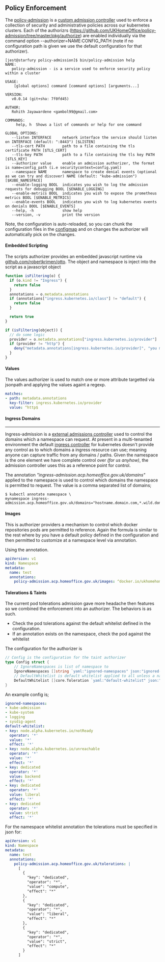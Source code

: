 ## **Policy Enforcement**

The [policy-admission](https://github.com/UKHomeOffice/policy-admission) is a [custom admission controller](https://kubernetes.io/docs/admin/extensible-admission-controllers/) used to enforce a collection of security and administrative policies across our kubernetes clusters. Each of the authorizrs (https://github.com/UKHomeOffice/policy-admission/tree/master/pkg/authorize) are enabled individually via the command option --authorizer=NAME:CONFIG_PATH (note if no configuration path is given we use the default configuration for that authorizer).

```shell
[jest@starfury policy-admission]$ bin/policy-admission help
NAME:
   policy-admission - is a service used to enforce security policy within a cluster

USAGE:
    [global options] command [command options] [arguments...]

VERSION:
   v0.0.14 (git+sha: 7f0fd45)

AUTHOR:
   Rohith Jayawardene <gambol99@gmail.com>

COMMANDS:
     help, h  Shows a list of commands or help for one command

GLOBAL OPTIONS:
   --listen INTERFACE     network interface the service should listen on INTERFACE (default: ":8443") [$LISTEN]
   --tls-cert PATH        path to a file containing the tls certificate PATH [$TLS_CERT]
   --tls-key PATH         path to a file containing the tls key PATH [$TLS_KEY]
   --authorizer value     enable an admission authorizer, the format is name=config_path (i.e securitycontext=config.yaml)
   --namespace NAME       namespace to create denial events (optional as we can try and discover) NAME (default: "kube-admission") [$KUBE_NAMESPACE]
   --enable-logging BOOL  indicates you wish to log the admission requests for debugging BOOL [$ENABLE_LOGGING]
   --enable-metrics BOOL  indicates you wish to expose the prometheus metrics BOOL [$ENABLE_METRICS]
   --enable-events BOOL   indicates you wish to log kubernetes events on denials BOOL [$ENABLE_EVENTS]
   --help, -h             show help
   --version, -v          print the version
```

Note, the configuration is auto-reloaded, so you can chunk the configuration files in the [configmap](https://kubernetes.io/docs/tasks/configure-pod-container/configmap/) and on changes the authorizer will automatically pick on the changes.

#### **Embedded Scripting**

The scripts authorizer provides an embedded javascript runtime via [github.com/robertkrimen/otto](https://github.com/robertkrimen/otto). The object and namespace is inject into the script as a javascript object

```Javascript
function isFiltering(o) {
  if (o.kind != "Ingress") {
    return false
  }
  annotations = o.metadata.annotations
  if (annotations["ingress.kubernetes.io/class"] != "default") {
    return false
  }

  return true
}

if (isFiltering(object)) {
  // do some logic
  provider = o.metadata.annotations["ingress.kubernetes.io/provider"]
  if (provider != "http") {
    deny("metadata.annotations[ingress.kubernetes.io/provider]", "you must use a http provider", provider)
  }
}
```

#### **Values**

The values authorizer is used to match one or more attribute targetted via jsonpath and applying the values againt a regexp.

```YAML
matches:
- path: metadata.annotations
  key-filter: ingress.kubernetes.io/provider
  value: ^http$
```

#### **Ingress Domains**

-----------
Ingress-admission is a [external admissions controller](https://kubernetes.io/docs/admin/extensible-admission-controllers/) used to control the domains which a namespace can request. At present in a multi-tenanted environment the default [ingress controller](https://github.com/kubernetes/ingress) for kubernetes doesn't provide any control as to which domains a ingress resource can use; meaning anyone can capture traffic from any domains / paths. Given the namespace is the one element we have complete control over *(for us anyhow)*, the admission controller uses this as a reference point for control.

The annotation *"ingress-admission.acp.homeoffice.gov.uk/domains"* applied to the namespace is used to control which domains the namespace is permitted to request. The value is a comma separated list of domains;

```shell
$ kubectl annotate namespace \
mynamespace ingress-admission.acp.homeoffice.gov.uk/domains="hostname.domain.com,*.wild.domain.com"
```

#### **Images**

This is authorizer providers a mechanism to control which docker repositories pods are permitted to reference. Again the formula is similar to the rest where by you have a default policy defined in the configuration and then permitted to customize at a namespace level via annotation.


Using the annotation.

```YAML
apiVersion: v1
kind: Namespace
metadata:
  name: test
  annotations:
    policy-admission.acp.homeoffice.gov.uk/images: ^docker.io/ukhomehomeoffice/.*$, quay.io/ukhomehomeoffice/.*$
```

#### **Tolerations & Taints**

The current pod tolerations admission gave more headache then features so we combined the enforcement into an authorizer. The behaviors is as such.

* Check the pod tolerations against the default whitelist defined in the configuration.
* If an annotation exists on the namespace, check the pod against the whitelist

The configuration for the authorizer is

```go
// Config is the configuration for the taint authorizer
type Config struct {
	// IgnoreNamespaces is list of namespace to
	IgnoreNamespaces []string `yaml:"ignored-namespaces" json:"ignored-namespaces"`
	// DefaultWhitelist is default whitelist applied to all unless a namespace has one
	DefaultWhitelist []core.Toleration `yaml:"default-whitelist" json:"default-whitelist"`
}
```

An example config is;

```YAML
ignored-namespaces:
- kube-admission
- kube-system
- logging
- sysdig-agent
default-whitelist:
- key: node.alpha.kubernetes.io/notReady
  operator: '*'
  value: '*'
  effect: '*'
- key: node.alpha.kubernetes.io/unreachable
  operator: '*'
  value: '*'
  effect: '*'
- key: dedicated
  operator: '*'
  value: backend
  effect: '*'
- key: dedicated
  operator: '*'
  value: liberal
  effect: '*'
- key: dedicated
  operator: '*'
  value: strict
  effect: '*'
```

For the namespace whitelist annotation the tolerations must be specified in json for:

```YAML
apiVersion: v1
kind: Namespace
metadata:
  name: test
  annotations:
    policy-admission.acp.homeoffice.gov.uk/tolerations: |
      [
        {
          "key": "dedicated",
          "operator": "*",
          "value": "compute",
          "effect": "*"
        },
        {
          "key": "dedicated",
          "operator": "*",
          "value": "liberal",
          "effect": "*"
        },
        {
          "key": "dedicated",
          "operator": "*",
          "value": "strict",
          "effect": "*"
        }
      ]
```

